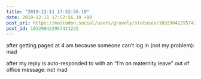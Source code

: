 ```yaml
---
title: "2019-12-11 17:52:56.19"
date: 2019-12-11 17:52:56.19 +00
post_uri: https://mastodon.social/users/gravely/statuses/103290422957421225
post_id: 103290422957421225
---
```

after getting paged at 4 am because someone can’t log in (not my problem): mad

after my reply is auto-responded to with an “I’m on maternity leave” out of office message: not mad


